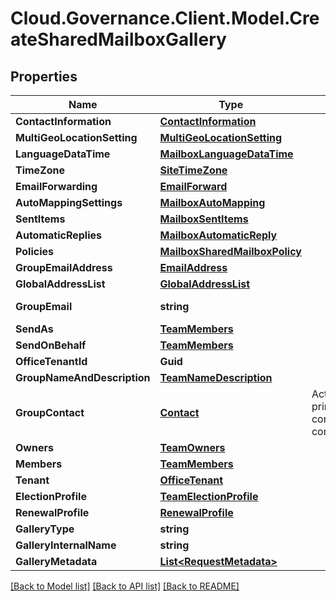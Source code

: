 # Cloud.Governance.Client.Model.CreateSharedMailboxGallery
## Properties

Name | Type | Description | Notes
------------ | ------------- | ------------- | -------------
**ContactInformation** | [**ContactInformation**](ContactInformation.md) |  | [optional] 
**MultiGeoLocationSetting** | [**MultiGeoLocationSetting**](MultiGeoLocationSetting.md) |  | [optional] 
**LanguageDataTime** | [**MailboxLanguageDataTime**](MailboxLanguageDataTime.md) |  | [optional] 
**TimeZone** | [**SiteTimeZone**](SiteTimeZone.md) |  | [optional] 
**EmailForwarding** | [**EmailForward**](EmailForward.md) |  | [optional] 
**AutoMappingSettings** | [**MailboxAutoMapping**](MailboxAutoMapping.md) |  | [optional] 
**SentItems** | [**MailboxSentItems**](MailboxSentItems.md) |  | [optional] 
**AutomaticReplies** | [**MailboxAutomaticReply**](MailboxAutomaticReply.md) |  | [optional] 
**Policies** | [**MailboxSharedMailboxPolicy**](MailboxSharedMailboxPolicy.md) |  | [optional] 
**GroupEmailAddress** | [**EmailAddress**](EmailAddress.md) |  | [optional] 
**GlobalAddressList** | [**GlobalAddressList**](GlobalAddressList.md) |  | [optional] 
**GroupEmail** | **string** |  | [optional] [readonly] 
**SendAs** | [**TeamMembers**](TeamMembers.md) |  | [optional] 
**SendOnBehalf** | [**TeamMembers**](TeamMembers.md) |  | [optional] 
**OfficeTenantId** | **Guid** |  | [optional] 
**GroupNameAndDescription** | [**TeamNameDescription**](TeamNameDescription.md) |  | [optional] 
**GroupContact** | [**Contact**](Contact.md) | Activity model for primary contact,secondary contact | [optional] 
**Owners** | [**TeamOwners**](TeamOwners.md) |  | [optional] 
**Members** | [**TeamMembers**](TeamMembers.md) |  | [optional] 
**Tenant** | [**OfficeTenant**](OfficeTenant.md) |  | [optional] 
**ElectionProfile** | [**TeamElectionProfile**](TeamElectionProfile.md) |  | [optional] 
**RenewalProfile** | [**RenewalProfile**](RenewalProfile.md) |  | [optional] 
**GalleryType** | **string** |  | [optional] 
**GalleryInternalName** | **string** |  | [optional] 
**GalleryMetadata** | [**List&lt;RequestMetadata&gt;**](RequestMetadata.md) |  | [optional] 

[[Back to Model list]](../README.md#documentation-for-models) [[Back to API list]](../README.md#documentation-for-api-endpoints) [[Back to README]](../README.md)

